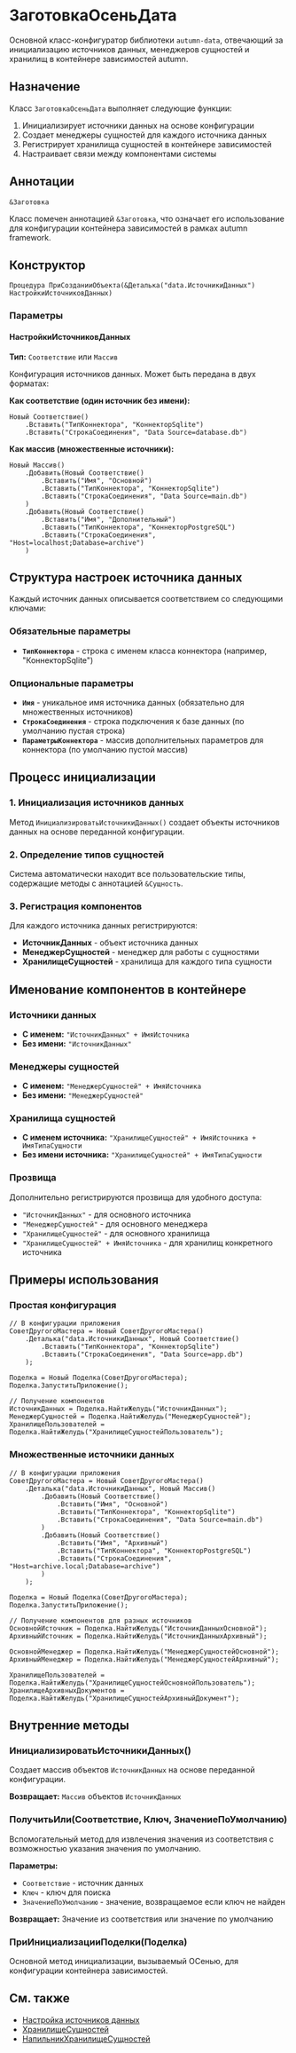 # ЗаготовкаОсеньДата

Основной класс-конфигуратор библиотеки `autumn-data`, отвечающий за инициализацию источников данных, менеджеров сущностей и хранилищ в контейнере зависимостей autumn.

## Назначение

Класс `ЗаготовкаОсеньДата` выполняет следующие функции:

1. Инициализирует источники данных на основе конфигурации
2. Создает менеджеры сущностей для каждого источника данных
3. Регистрирует хранилища сущностей в контейнере зависимостей
4. Настраивает связи между компонентами системы

## Аннотации

```bsl
&Заготовка
```

Класс помечен аннотацией `&Заготовка`, что означает его использование для конфигурации контейнера зависимостей в рамках autumn framework.

## Конструктор

```bsl
Процедура ПриСозданииОбъекта(&Деталька("data.ИсточникиДанных") НастройкиИсточниковДанных)
```

### Параметры

#### НастройкиИсточниковДанных

**Тип:** `Соответствие` или `Массив`

Конфигурация источников данных. Может быть передана в двух форматах:

**Как соответствие (один источник без имени):**
```bsl
Новый Соответствие()
    .Вставить("ТипКоннектора", "КоннекторSqlite")
    .Вставить("СтрокаСоединения", "Data Source=database.db")
```

**Как массив (множественные источники):**
```bsl
Новый Массив()
    .Добавить(Новый Соответствие()
        .Вставить("Имя", "Основной")
        .Вставить("ТипКоннектора", "КоннекторSqlite")
        .Вставить("СтрокаСоединения", "Data Source=main.db")
    )
    .Добавить(Новый Соответствие()
        .Вставить("Имя", "Дополнительный")
        .Вставить("ТипКоннектора", "КоннекторPostgreSQL")
        .Вставить("СтрокаСоединения", "Host=localhost;Database=archive")
    )
```

## Структура настроек источника данных

Каждый источник данных описывается соответствием со следующими ключами:

### Обязательные параметры

- **`ТипКоннектора`** - строка с именем класса коннектора (например, "КоннекторSqlite")

### Опциональные параметры

- **`Имя`** - уникальное имя источника данных (обязательно для множественных источников)
- **`СтрокаСоединения`** - строка подключения к базе данных (по умолчанию пустая строка)
- **`ПараметрыКоннектора`** - массив дополнительных параметров для коннектора (по умолчанию пустой массив)

## Процесс инициализации

### 1. Инициализация источников данных

Метод `ИнициализироватьИсточникиДанных()` создает объекты источников данных на основе переданной конфигурации.

### 2. Определение типов сущностей

Система автоматически находит все пользовательские типы, содержащие методы с аннотацией `&Сущность`.

### 3. Регистрация компонентов

Для каждого источника данных регистрируются:

- **ИсточникДанных** - объект источника данных
- **МенеджерСущностей** - менеджер для работы с сущностями
- **ХранилищеСущностей** - хранилища для каждого типа сущности

## Именование компонентов в контейнере

### Источники данных

- **С именем:** `"ИсточникДанных" + ИмяИсточника`
- **Без имени:** `"ИсточникДанных"`

### Менеджеры сущностей

- **С именем:** `"МенеджерСущностей" + ИмяИсточника`
- **Без имени:** `"МенеджерСущностей"`

### Хранилища сущностей

- **С именем источника:** `"ХранилищеСущностей" + ИмяИсточника + ИмяТипаСущности`
- **Без имени источника:** `"ХранилищеСущностей" + ИмяТипаСущности`

### Прозвища

Дополнительно регистрируются прозвища для удобного доступа:

- `"ИсточникДанных"` - для основного источника
- `"МенеджерСущностей"` - для основного менеджера
- `"ХранилищеСущностей"` - для основного хранилища
- `"ХранилищеСущностей" + ИмяИсточника` - для хранилищ конкретного источника

## Примеры использования

### Простая конфигурация

```bsl
// В конфигурации приложения
СоветДругогоМастера = Новый СоветДругогоМастера()
    .Деталька("data.ИсточникиДанных", Новый Соответствие()
        .Вставить("ТипКоннектора", "КоннекторSqlite")
        .Вставить("СтрокаСоединения", "Data Source=app.db")
    );

Поделка = Новый Поделка(СоветДругогоМастера);
Поделка.ЗапуститьПриложение();

// Получение компонентов
ИсточникДанных = Поделка.НайтиЖелудь("ИсточникДанных");
МенеджерСущностей = Поделка.НайтиЖелудь("МенеджерСущностей");
ХранилищеПользователей = Поделка.НайтиЖелудь("ХранилищеСущностейПользователь");
```

### Множественные источники данных

```bsl
// В конфигурации приложения
СоветДругогоМастера = Новый СоветДругогоМастера()
    .Деталька("data.ИсточникиДанных", Новый Массив()
        .Добавить(Новый Соответствие()
            .Вставить("Имя", "Основной")
            .Вставить("ТипКоннектора", "КоннекторSqlite")
            .Вставить("СтрокаСоединения", "Data Source=main.db")
        )
        .Добавить(Новый Соответствие()
            .Вставить("Имя", "Архивный")
            .Вставить("ТипКоннектора", "КоннекторPostgreSQL")
            .Вставить("СтрокаСоединения", "Host=archive.local;Database=archive")
        )
    );

Поделка = Новый Поделка(СоветДругогоМастера);
Поделка.ЗапуститьПриложение();

// Получение компонентов для разных источников
ОсновнойИсточник = Поделка.НайтиЖелудь("ИсточникДанныхОсновной");
АрхивныйИсточник = Поделка.НайтиЖелудь("ИсточникДанныхАрхивный");

ОсновнойМенеджер = Поделка.НайтиЖелудь("МенеджерСущностейОсновной");
АрхивныйМенеджер = Поделка.НайтиЖелудь("МенеджерСущностейАрхивный");

ХранилищеПользователей = Поделка.НайтиЖелудь("ХранилищеСущностейОсновнойПользователь");
ХранилищеАрхивныхДокументов = Поделка.НайтиЖелудь("ХранилищеСущностейАрхивныйДокумент");
```

## Внутренние методы

### ИнициализироватьИсточникиДанных()

Создает массив объектов `ИсточникДанных` на основе переданной конфигурации.

**Возвращает:** `Массив` объектов `ИсточникДанных`

### ПолучитьИли(Соответствие, Ключ, ЗначениеПоУмолчанию)

Вспомогательный метод для извлечения значения из соответствия с возможностью указания значения по умолчанию.

**Параметры:**
- `Соответствие` - источник данных
- `Ключ` - ключ для поиска
- `ЗначениеПоУмолчанию` - значение, возвращаемое если ключ не найден

**Возвращает:** Значение из соответствия или значение по умолчанию

### ПриИнициализацииПоделки(Поделка)

Основной метод инициализации, вызываемый ОСенью, для конфигурации контейнера зависимостей.

## См. также

- [Настройка источников данных](/autumn-data/configuration.md)
- [ХранилищеСущностей](../Аннотации/ХранилищеСущностей.md)
- [НапильникХранилищеСущностей](./НапильникХранилищеСущностей.md)
